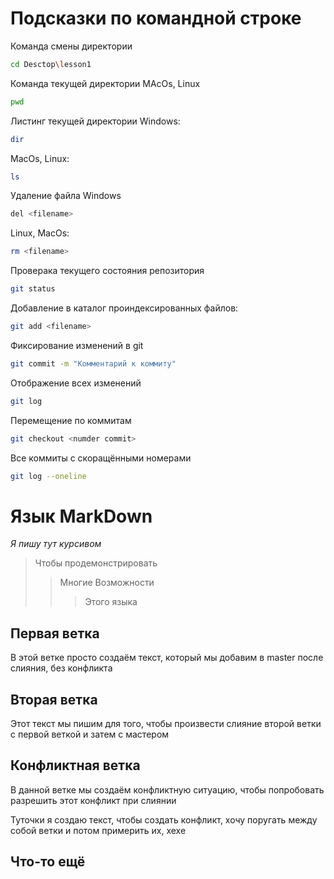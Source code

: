 # Подсказки по командной строке

Команда смены директории 
```sh
cd Desctop\lesson1
```

Команда текущей директории
MAcOs, Linux
```sh
pwd
```

Листинг текущей директории
Windows:
```sh
dir
```

MacOs, Linux:
```sh
ls
```

Удаление файла 
Windows
```sh
del <filename>
```

Linux, MacOs:
```sh
rm <filename>
```

Проверака текущего состояния репозитория
```sh
git status
```

Добавление в каталог проиндексированных файлов:
```sh
git add <filename>
```

Фиксирование изменений в git
```sh
git commit -m "Комментарий к коммиту"
```

Отображение всех изменений
```sh
git log
```

Перемещение по коммитам
```sh
git checkout <numder commit>
```

Все коммиты с скоращёнными номерами
```sh
git log --oneline
```


 # Язык MarkDown

 *Я пишу тут курсивом*

 > Чтобы продемонстрировать
 >>Многие Возможности
 >>> Этого языка

 ## Первая ветка

В этой ветке просто создаём текст, который мы добавим в master после слияния, без конфликта

 ## Вторая ветка

 Этот текст мы пишим для того, чтобы произвести слияние второй ветки с первой веткой и затем с мастером

 ## Конфликтная ветка

 В  данной ветке мы создаём конфликтную ситуацию, чтобы попробовать разрешить этот конфликт при слиянии
 
 Туточки я создаю текст, чтобы создать конфликт, хочу поругать между собой ветки и потом примерить их, хехе

 ## Что-то ещё